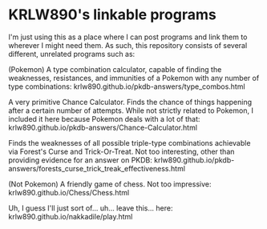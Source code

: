 # KRLW890's linkable programs

I'm just using this as a place where I can post programs and link them to wherever I might need them.  As such, this repository consists of several different, unrelated programs such as:

(Pokemon)
A type combination calculator, capable of finding the weaknesses, resistances, and immunities of a Pokemon with any number of type combinations: krlw890.github.io/pkdb-answers/type_combos.html

A very primitive Chance Calculator. Finds the chance of things happening after a certain number of attempts. While not strictly related to Pokemon, I included it here because Pokemon deals with a lot of that: krlw890.github.io/pkdb-answers/Chance-Calculator.html
 
Finds the weaknesses of all possible triple-type combinations achievable via Forest's Curse and Trick-Or-Treat. Not too interesting, other than providing evidence for an answer on PKDB: krlw890.github.io/pkdb-answers/forests_curse_trick_treak_effectiveness.html 


(Not Pokemon)
A friendly game of chess. Not too impressive: krlw890.github.io/Chess/Chess.html 

Uh, I guess I'll just sort of... uh... leave this... here: krlw890.github.io/nakkadile/play.html
